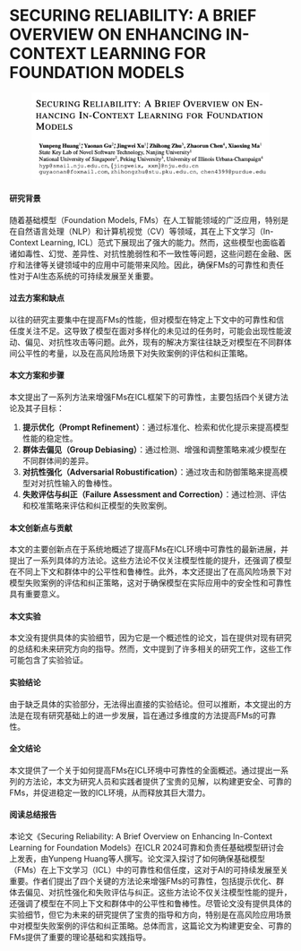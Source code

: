 # SECURING RELIABILITY: A BRIEF OVERVIEW ON ENHANCING IN-CONTEXT LEARNING FOR FOUNDATION MODELS

<figure><img src="../.gitbook/assets/image (11) (1) (1) (1) (1) (1) (1) (1) (1) (1) (1) (1) (1) (1) (1) (1) (1).png" alt=""><figcaption></figcaption></figure>

#### 研究背景

随着基础模型（Foundation Models, FMs）在人工智能领域的广泛应用，特别是在自然语言处理（NLP）和计算机视觉（CV）等领域，其在上下文学习（In-Context Learning, ICL）范式下展现出了强大的能力。然而，这些模型也面临着诸如毒性、幻觉、差异性、对抗性脆弱性和不一致性等问题，这些问题在金融、医疗和法律等关键领域中的应用中可能带来风险。因此，确保FMs的可靠性和责任性对于AI生态系统的可持续发展至关重要。

#### 过去方案和缺点

以往的研究主要集中在提高FMs的性能，但对模型在特定上下文中的可靠性和信任度关注不足。这导致了模型在面对多样化的未见过的任务时，可能会出现性能波动、偏见、对抗性攻击等问题。此外，现有的解决方案往往缺乏对模型在不同群体间公平性的考量，以及在高风险场景下对失败案例的评估和纠正策略。

#### 本文方案和步骤

本文提出了一系列方法来增强FMs在ICL框架下的可靠性，主要包括四个关键方法论及其子目标：

1. **提示优化（Prompt Refinement）**：通过标准化、检索和优化提示来提高模型性能的稳定性。
2. **群体去偏见（Group Debiasing）**：通过检测、增强和调整策略来减少模型在不同群体间的差异。
3. **对抗性强化（Adversarial Robustification）**：通过攻击和防御策略来提高模型对对抗性输入的鲁棒性。
4. **失败评估与纠正（Failure Assessment and Correction）**：通过检测、评估和校准策略来评估和纠正模型的失败案例。

#### 本文创新点与贡献

本文的主要创新点在于系统地概述了提高FMs在ICL环境中可靠性的最新进展，并提出了一系列具体的方法论。这些方法论不仅关注模型性能的提升，还强调了模型在不同上下文和群体中的公平性和鲁棒性。此外，本文还提出了在高风险场景下对模型失败案例的评估和纠正策略，这对于确保模型在实际应用中的安全性和可靠性具有重要意义。

#### 本文实验

本文没有提供具体的实验细节，因为它是一个概述性的论文，旨在提供对现有研究的总结和未来研究方向的指导。然而，文中提到了许多相关的研究工作，这些工作可能包含了实验验证。

#### 实验结论

由于缺乏具体的实验部分，无法得出直接的实验结论。但可以推断，本文提出的方法是在现有研究基础上的进一步发展，旨在通过多维度的方法提高FMs的可靠性。

#### 全文结论

本文提供了一个关于如何提高FMs在ICL环境中可靠性的全面概述。通过提出一系列的方法论，本文为研究人员和实践者提供了宝贵的见解，以构建更安全、可靠的FMs，并促进稳定一致的ICL环境，从而释放其巨大潜力。

#### 阅读总结报告

本论文《Securing Reliability: A Brief Overview on Enhancing In-Context Learning for Foundation Models》在ICLR 2024可靠和负责任基础模型研讨会上发表，由Yunpeng Huang等人撰写。论文深入探讨了如何确保基础模型（FMs）在上下文学习（ICL）中的可靠性和信任度，这对于AI的可持续发展至关重要。作者们提出了四个关键的方法论来增强FMs的可靠性，包括提示优化、群体去偏见、对抗性强化和失败评估与纠正。这些方法论不仅关注模型性能的提升，还强调了模型在不同上下文和群体中的公平性和鲁棒性。尽管论文没有提供具体的实验细节，但它为未来的研究提供了宝贵的指导和方向，特别是在高风险应用场景中对模型失败案例的评估和纠正策略。总体而言，这篇论文为构建更安全、可靠的FMs提供了重要的理论基础和实践指导。
